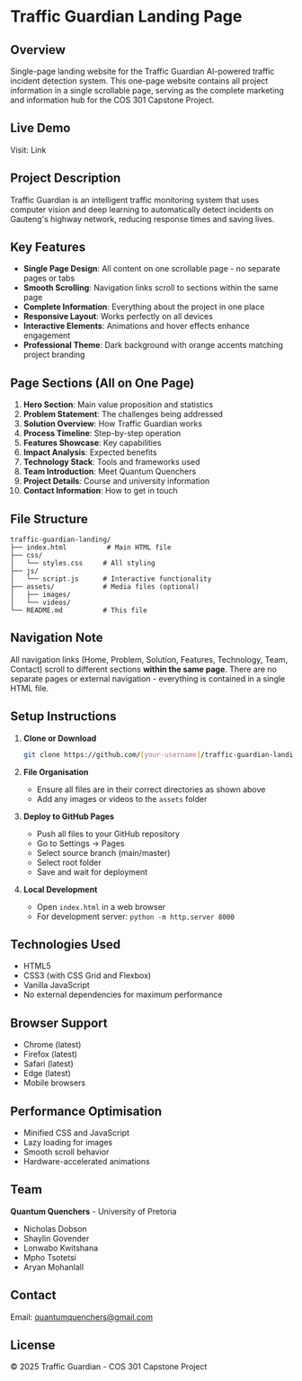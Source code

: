 # Traffic Guardian Landing Page

## Overview
Single-page landing website for the Traffic Guardian AI-powered traffic incident detection system. This one-page website contains all project information in a single scrollable page, serving as the complete marketing and information hub for the COS 301 Capstone Project.

## Live Demo
Visit: Link

## Project Description
Traffic Guardian is an intelligent traffic monitoring system that uses computer vision and deep learning to automatically detect incidents on Gauteng's highway network, reducing response times and saving lives.

## Key Features
- **Single Page Design**: All content on one scrollable page - no separate pages or tabs
- **Smooth Scrolling**: Navigation links scroll to sections within the same page
- **Complete Information**: Everything about the project in one place
- **Responsive Layout**: Works perfectly on all devices
- **Interactive Elements**: Animations and hover effects enhance engagement
- **Professional Theme**: Dark background with orange accents matching project branding

## Page Sections (All on One Page)
1. **Hero Section**: Main value proposition and statistics
2. **Problem Statement**: The challenges being addressed
3. **Solution Overview**: How Traffic Guardian works
4. **Process Timeline**: Step-by-step operation
5. **Features Showcase**: Key capabilities
6. **Impact Analysis**: Expected benefits
7. **Technology Stack**: Tools and frameworks used
8. **Team Introduction**: Meet Quantum Quenchers
9. **Project Details**: Course and university information
10. **Contact Information**: How to get in touch

## File Structure
```
traffic-guardian-landing/
├── index.html          # Main HTML file
├── css/
│   └── styles.css     # All styling
├── js/
│   └── script.js      # Interactive functionality
├── assets/            # Media files (optional)
│   ├── images/
│   └── videos/
└── README.md          # This file
```

## Navigation Note
All navigation links (Home, Problem, Solution, Features, Technology, Team, Contact) scroll to different sections **within the same page**. There are no separate pages or external navigation - everything is contained in a single HTML file.

## Setup Instructions

1. **Clone or Download**
   ```bash
   git clone https://github.com/[your-username]/traffic-guardian-landing.git
   ```

2. **File Organisation**
   - Ensure all files are in their correct directories as shown above
   - Add any images or videos to the `assets` folder

3. **Deploy to GitHub Pages**
   - Push all files to your GitHub repository
   - Go to Settings → Pages
   - Select source branch (main/master)
   - Select root folder
   - Save and wait for deployment

4. **Local Development**
   - Open `index.html` in a web browser
   - For development server: `python -m http.server 8000`

## Technologies Used
- HTML5
- CSS3 (with CSS Grid and Flexbox)
- Vanilla JavaScript
- No external dependencies for maximum performance

## Browser Support
- Chrome (latest)
- Firefox (latest)
- Safari (latest)
- Edge (latest)
- Mobile browsers

## Performance Optimisation
- Minified CSS and JavaScript
- Lazy loading for images
- Smooth scroll behavior
- Hardware-accelerated animations

## Team
**Quantum Quenchers** - University of Pretoria
- Nicholas Dobson
- Shaylin Govender
- Lonwabo Kwitshana
- Mpho Tsotetsi
- Aryan Mohanlall

## Contact
Email: quantumquenchers@gmail.com

## License
© 2025 Traffic Guardian - COS 301 Capstone Project